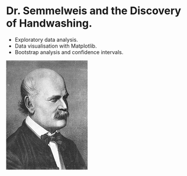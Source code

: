 # Dr. Semmelweis and the Discovery of Handwashing.

- Exploratory data analysis.
- Data visualisation with Matplotlib.
- Bootstrap analysis and confidence intervals.

![](https://github.com/Cinda85/Dr.-Semmelweis-and-the-Discovery-of-Handwashing/blob/main/220px-Ignaz_Semmelweis_1860.jpg)
